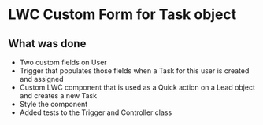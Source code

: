 # LWC Custom Form for Task object

## What was done

- Two custom fields on User
- Trigger that populates those fields when a Task for this user is created and assigned
- Custom LWC component that is used as a Quick action on a Lead object and creates a new Task
- Style the component
- Added tests to the Trigger and Controller class
